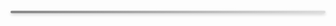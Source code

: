 <div style="height: 4px; background: linear-gradient(to right, #888, #ddd); box-shadow: 0 2px 5px rgba(0, 0, 0, 0.2); margin: 20px 0; border-radius: 2px;"></div>